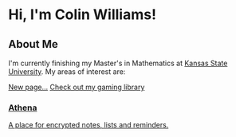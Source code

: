[Comment]: # (Below is a list of reference links to be used in the markdown file)

[gaming]: /gaming "My game collection"
[newPage]: /newPage "Some random page"
[ksuMath]: https://www.math.ksu.edu/ "K-State Math Homepage"

[Comment]: # (Here is the start of the actual page content)

# Hi, I'm Colin Williams!

## About Me
I'm currently finishing my Master's in Mathematics at [Kansas State University][ksuMath]. My areas of interest are: 

[New page...][newPage]
[Check out my gaming library][gaming]


<a class="block mt-4 border rounded p-3 border-brand-interface-primary hover:border-brand transition" href="/gaming">
  <h3 class="text-xl font-bold text-brand-text-secondary mb-1">Athena</h3>
  <p class="text-brand-text-primary">A place for encrypted notes, lists and reminders.</p>
</a>

